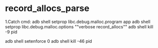 # record_allocs_parse

1.Catch cmd:
adb shell setprop libc.debug.malloc.program app
adb shell setprop libc.debug.malloc.options "\"verbose record_allocs\""
adb shell kill -9 pid

adb shell setenforce 0
adb shell kill -46 pid
